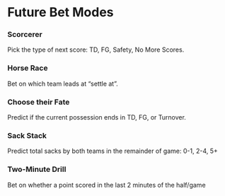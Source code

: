 # Future Bet Modes

### Scorcerer
Pick the type of next score: TD, FG, Safety, No More Scores.

### Horse Race
Bet on which team leads at “settle at”.

### Choose their Fate
Predict if the current possession ends in TD, FG, or Turnover.

### Sack Stack
Predict total sacks by both teams in the remainder of game: 0-1, 2-4, 5+

### Two-Minute Drill
Bet on whether a point scored in the last 2 minutes of the half/game